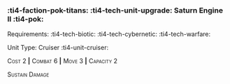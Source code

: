 ### :ti4-faction-pok-titans: :ti4-tech-unit-upgrade: **Saturn Engine II** :ti4-pok:

Requirements: :ti4-tech-biotic: :ti4-tech-cybernetic: :ti4-tech-warfare:

Unit Type: Cruiser :ti4-unit-cruiser:

<span style="font-variant:small-caps;">Cost 2</span> __|__ <span style="font-variant:small-caps;">Combat 6</span> __|__ <span style="font-variant:small-caps;">Move 3</span> __|__ <span style="font-variant:small-caps;">Capacity 2</span>

<span style="font-variant:small-caps;">Sustain Damage</span>
